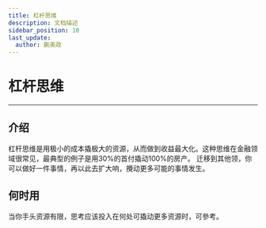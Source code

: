 ```yaml
---
title: 杠杆思维
description: 文档描述
sidebar_position: 10
last_update:
  author: 蒯美政
---
```


# 杠杆思维

------

## 介绍

杠杆思维是用极小的成本撬极大的资源，从而做到收益最大化。这种思维在金融领域很常见，最典型的例子是用30%的首付撬动100%的房产。
迁移到其他领，你可以做好一件事情，再以此去扩大响，攪动更多可能的事情发生。


## 何时用

当你手头资源有限，思考应该投入在何处可撬动更多资源时，可參考。
